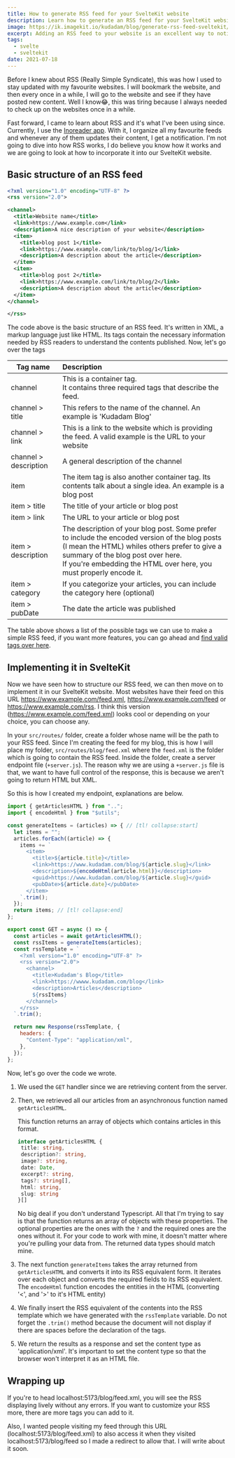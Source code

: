 ```yaml
---
title: How to generate RSS feed for your SvelteKit website
description: Learn how to generate an RSS feed for your SvelteKit website with this step-by-step guide. Keep your readers up-to-date with your latest content
image: https://ik.imagekit.io/kudadam/blog/generate-rss-feed-sveltekit/hero?updatedAt=1683294694031
excerpt: Adding an RSS feed to your website is an excellent way to notify readers when new blog posts are published
tags:
  - svelte
  - sveltekit
date: 2021-07-18
---
```


Before I knew about RSS (Really Simple Syndicate), this was how I used to stay updated with my favourite websites. I will bookmark the website, and then every once in a while, I will go to the website and see if they have posted new content. Well I know😂, this was tiring because I always needed to check up on the websites once in a while.

Fast forward, I came to learn about RSS and it's what I've been using since. Currently, I use the [Inoreader app](https://www.inoreader.com). With it, I organize all my favourite feeds and whenever any of them updates their content, I get a notification. I'm not going to dive into how RSS works, I do believe you know how it works and we are going to look at how to incorporate it into our SvelteKit website.

## Basic structure of an RSS feed 

```xml
<?xml version="1.0" encoding="UTF-8" ?>
<rss version="2.0">

<channel>
  <title>Website name</title>
  <link>https://www.example.com</link>
  <description>A nice description of your website</description>
  <item>
    <title>blog post 1</title>
    <link>https://www.example.com/link/to/blog/1</link>
    <description>A description about the article</description>
  </item>
  <item>
    <title>blog post 2</title>
    <link>https://www.example.com/link/to/blog/2</link>
    <description>A description about the article</description>
  </item>
</channel>

</rss>
```

The code above is the basic structure of an RSS feed. It's written in XML, a markup language just like HTML. Its tags contain the necessary information needed by RSS readers to understand the contents published. Now, let's go over the tags

| Tag name              | Description                                                  |
| --------------------- | :----------------------------------------------------------- |
| channel               | This is a container tag. <br />It contains three required tags that describe the feed. |
| channel > title       | This refers to the name of the channel. An example is 'Kudadam Blog' |
| channel >  link       | This is a link to the website which is providing the feed. A valid example is the URL to your website |
| channel > description | A general description of the channel                         |
| item                  | The item tag is also another container tag. Its contents talk about a single idea. An example is a blog post |
| item > title          | The title of your article or blog post                       |
| item > link           | The URL to your article or blog post                         |
| item > description    | The description of your blog post. Some prefer to include the encoded version of the blog posts (I mean the HTML) whiles others prefer to give a summary of the blog post over here. <br />If you're embedding the HTML over here, you must properly encode it. |
| item > category       | If you categorize your articles, you can include the category here (optional) |
| item > pubDate        | The date the article was published                           |

The table above shows a list of the possible tags we can use to make a simple RSS feed, if you want more features, you can go ahead and [find valid tags over here](https://validator.w3.org/feed/docs/rss2.html).

## Implementing it in SvelteKit

Now we have seen how to structure our RSS feed, we can then move on to implement it in our SvelteKit website. Most websites have their feed on this URL https://www.example.com/feed.xml, https://www.example.com/feed or https://www.example.com/rss. I think this version (https://www.example.com/feed.xml) looks cool or depending on your choice, you can choose any.

In your `src/routes/` folder, create a folder whose name will be the path to your RSS feed. Since I'm creating the feed for my blog, this is how I will place my folder, `src/routes/blog/feed.xml` where the `feed.xml` is the folder which is going to contain the RSS feed.  Inside the folder, create a server endpoint file (`+server.js`). The reason why we are using a `+server.js` file is that, we want to have full control of the response, this is because we aren't going to return HTML but XML.

So this is how I created my endpoint, explanations are below.

```javascript {filename=+server.js filepath=src/routes/blog/feed.xml/+server.js}
import { getArticlesHTML } from "..";
import { encodeHtml } from "$utils";

const generateItems = (articles) => { // [tl! collapse:start]
  let items = "";
  articles.forEach((article) => {
    items += `
      <item>
        <title>${article.title}</title>
        <link>https://www.kudadam.com/blog/${article.slug}</link>
        <description>${encodeHtml(article.html)}</description>
        <guid>https://www.kudadam.com/blog/${article.slug}</guid>
        <pubDate>${article.date}</pubDate>
      </item>
    `.trim();
  });
  return items; // [tl! collapse:end]
}; 

export const GET = async () => {
  const articles = await getArticlesHTML();
  const rssItems = generateItems(articles);
  const rssTemplate = `
    <?xml version="1.0" encoding="UTF-8" ?>
    <rss version="2.0">
      <channel>
        <title>Kudadam's Blog</title>
        <link>https://wwww.kudadam.com/blog</link>
        <description>Articles</description>
        ${rssItems}
      </channel>
    </rss>
  `.trim();

  return new Response(rssTemplate, {
    headers: {
      "Content-Type": "application/xml",
    },
  });
};

```



Now, let's go over the code we wrote.

1. We used the `GET` handler since we are retrieving content from the server.

2. Then, we retrieved all our articles from an asynchronous function named `getArticlesHTML`.

   This function returns an array of objects which contains articles in this format.

   ```typescript
   interface getArticlesHTML {
   	title: string,
   	description?: string,
   	image?: string,
   	date: Date,
   	excerpt?: string,
   	tags?: string[],
   	html: string,
   	slug: string
   }[]
   ```

   No big deal if you don't understand Typescript. All that I'm trying to say is that the function returns an array of objects with these properties. The optional properties are the ones with the `?` and the required ones are the ones without it. For your code to work with mine, it doesn't matter where you're pulling your data from. The returned data types should match mine.

3. The next function `generateItems` takes the array returned from `getArticlesHTML` and converts it into its RSS equivalent form.
   It iterates over each object and converts the required fields to its RSS equivalent. The `encodeHtml` function encodes the entities in the HTML (converting  '<', and '>' to it's HTML entity)

4. We finally insert the RSS equivalent of the contents into the RSS template which we have generated with the `rssTemplate` variable.
   Do not forget the `.trim()` method because the document will not display if there are spaces before the declaration of the tags.

5. We return the results as a response and set the content type as 'application/xml'. It's important to set the content type so that the browser won't interpret it as an HTML file. 

## Wrapping up

If you're to head localhost:5173/blog/feed.xml, you will see the RSS displaying lively without any errors. If you want to customize your RSS more, there are more tags you can add to it.

Also, I wanted people visiting my feed through this URL (localhost:5173/blog/feed.xml) to also access it when they visited localhost:5173/blog/feed so I made a redirect to allow that. I will write about it soon.
